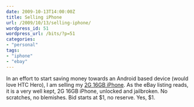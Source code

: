 ```yaml
---
date: 2009-10-13T14:00:00Z
title: Selling iPhone
url: /2009/10/13/selling-iphone/
wordpress_id: 51
wordpress_url: /bits/?p=51
categories:
- "personal"
tags: 
- "iphone"
- "ebay"
---
```

In an effort to start saving money towards an Android based device (would love HTC Hero), I am selling my <a href="http://ur1.in/2">2G 16GB iPhone</a>. As the eBay listing reads, it is a very well kept, 2G 16GB iPhone, unlocked and jailbroken. No scratches, no blemishes. Bid starts at $1, no reserve. Yes, $1.
